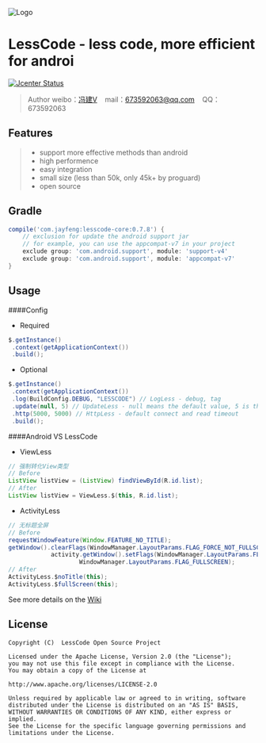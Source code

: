 ![Logo](http://www.atool.org/placeholder.png?size=250x100&text=LessCode&bg=9bce3b&fg=fff)

LessCode - less code, more efficient for androi
================================
[![Jcenter Status](https://api.bintray.com/packages/openproject/maven/lesscode/images/download.svg)](https://bintray.com/openproject/maven/lesscode)

> Author weibo：<a href="http://weibo.com/xiaofengjian" target="_blank">冯建V</a>&nbsp;&nbsp;&nbsp;&nbsp;mail：673592063@qq.com&nbsp;&nbsp;&nbsp;&nbsp;QQ：673592063

Features
------

> * support more effective methods than android
> * high performence
> * easy integration
> * small size (less than 50k, only 45k+ by proguard)
> * open source

Gradle
------
```groovy
compile('com.jayfeng:lesscode-core:0.7.8') {
    // exclusion for update the android support jar
    // for example, you can use the appcompat-v7 in your project
    exclude group: 'com.android.support', module: 'support-v4'
    exclude group: 'com.android.support', module: 'appcompat-v7'
}
```

Usage
-------
####Config
* Required
```java
$.getInstance()
 .context(getApplicationContext())
 .build();
```

* Optional
```java
$.getInstance()
 .context(getApplicationContext())
 .log(BuildConfig.DEBUG, "LESSCODE") // LogLess - debug, tag
 .update(null, 5) // UpdateLess - null means the default value, 5 is the notification frequent, default is 5
 .http(5000, 5000) // HttpLess - default connect and read timeout
 .build();
```

####Android VS LessCode

* ViewLess
```java
// 强制转化View类型
// Before
ListView listView = (ListView) findViewById(R.id.list);
// After
ListView listView = ViewLess.$(this, R.id.list);
```

* ActivityLess
```java
// 无标题全屏
// Before
requestWindowFeature(Window.FEATURE_NO_TITLE);
getWindow().clearFlags(WindowManager.LayoutParams.FLAG_FORCE_NOT_FULLSCREEN);
            activity.getWindow().setFlags(WindowManager.LayoutParams.FLAG_FULLSCREEN,
                    WindowManager.LayoutParams.FLAG_FULLSCREEN);
// After
ActivityLess.$noTitle(this);
ActivityLess.$fullScreen(this);
```

See more details on the [Wiki](https://github.com/openproject/LessCode/wiki)

License
-------
```
Copyright (C)  LessCode Open Source Project

Licensed under the Apache License, Version 2.0 (the "License");
you may not use this file except in compliance with the License.
You may obtain a copy of the License at

http://www.apache.org/licenses/LICENSE-2.0

Unless required by applicable law or agreed to in writing, software
distributed under the License is distributed on an "AS IS" BASIS,
WITHOUT WARRANTIES OR CONDITIONS OF ANY KIND, either express or implied.
See the License for the specific language governing permissions and
limitations under the License.
```
